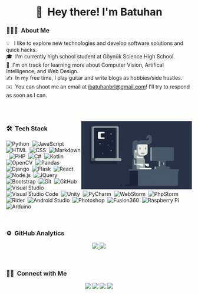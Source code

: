 
<h1 align="center">👋 &nbsp;Hey there! I'm Batuhan</h1>

### 👨🏻‍💻 &nbsp;About Me

💡 &nbsp;&nbsp;I like to explore new technologies and develop software solutions and quick hacks.\
🎓 &nbsp;I'm currently high school student at Göynük Science High School.\
🌱 &nbsp;I'm on track for learning more about Computer Vision, Artifical Intelligence, and Web Design.\
✍️ &nbsp;In my free time, I play guitar and write blogs as hobbies/side hustles.\
✉️ &nbsp;You can shoot me an email at ibatuhanbrl@gmail.com! I'll try to respond as soon as I can.

[comment]: <> (📄 &nbsp;&nbsp;Please have a look at my [Résumé]&#40;https://www.adityavsingh.com/resume.html&#41; for more details about me. I'm open to feedback and suggestions!)

<br><br>

<img alt="Night Coding" src="https://raw.githubusercontent.com/AVS1508/AVS1508/master/assets/Night-Coding.gif" align="right"/>



### 🛠 &nbsp;Tech Stack

![Python](https://img.shields.io/badge/-Python-05122A?style=flat&logo=python)&nbsp;
![JavaScript](https://img.shields.io/badge/-JavaScript-05122A?style=flat&logo=javascript)&nbsp;
![HTML](https://img.shields.io/badge/-HTML-05122A?style=flat&logo=HTML5)&nbsp;
![CSS](https://img.shields.io/badge/-CSS-05122A?style=flat&logo=CSS3&logoColor=1572B6)&nbsp;
![Markdown](https://img.shields.io/badge/-Markdown-05122A?style=flat&logo=markdown&logoColor=000000)&nbsp;
![PHP](https://img.shields.io/badge/-PHP-05122A?style=flat&logo=CSS3&logoColor=777BB4)&nbsp;
![C#](https://img.shields.io/badge/-C%20Sharp-05122A?style=flat&logo=c-sharp&logoColor=239120)&nbsp;
![Kotlin](https://img.shields.io/badge/-Kotlin-05122A?style=flat&logo=kotlin&logoColor=0095D5)&nbsp;
![OpenCV](https://img.shields.io/badge/-OpenCV-05122A?style=flat&logo=opencv)&nbsp;
![Pandas](https://img.shields.io/badge/-Pandas-05122A?style=flat&logo=pandas&logoColor=150458)&nbsp;
![Django](https://img.shields.io/badge/-Django-05122A?style=flat&logo=django&logoColor=092E20)&nbsp;
![Flask](https://img.shields.io/badge/-Flask-05122A?style=flat&logo=flask)&nbsp;
![React](https://img.shields.io/badge/-React-05122A?style=flat&logo=react)&nbsp;
![Node.js](https://img.shields.io/badge/-Node.js-05122A?style=flat&logo=node.js)&nbsp;
![JQuery](https://img.shields.io/badge/-JQuery-05122A?style=flat&logo=jquery&logoColor=0769AD)&nbsp;
![Bootstrap](https://img.shields.io/badge/-Bootstrap-05122A?style=flat&logo=bootstrap&logoColor=563D7C)&nbsp;
![Git](https://img.shields.io/badge/-Git-05122A?style=flat&logo=git)&nbsp;
![GitHub](https://img.shields.io/badge/-GitHub-05122A?style=flat&logo=github)&nbsp;
![Visual Studio](https://img.shields.io/badge/-Visual%20Studio-05122A?style=flat&logo=visual-studio&logoColor=5C2D91)&nbsp;
![Visual Studio Code](https://img.shields.io/badge/-Visual%20Studio%20Code-05122A?style=flat&logo=visual-studio-code&logoColor=007ACC)&nbsp;
![Unity](https://img.shields.io/badge/-Unity-05122A?style=flat&logo=unity&logoColor=000000)&nbsp;
![PyCharm](https://img.shields.io/badge/-PyCharm-05122A?style=flat&logo=pycharm&logoColor=349F70)&nbsp;
![WebStorm](https://img.shields.io/badge/-WebStorm-05122A?style=flat&logo=webstorm&logoColor=2493AF)&nbsp;
![PhpStorm](https://img.shields.io/badge/-PhpStorm-05122A?style=flat&logo=phpstorm&logoColor=6B57FF)&nbsp;
![Rider](https://img.shields.io/badge/-Rider-05122A?style=flat&logo=rider&logoColor=DD1265)&nbsp;
![Android Studio](https://img.shields.io/badge/-Android%20Studio-05122A?style=flat&logo=androidstudio&logoColor=ffffff)&nbsp;
![Photoshop](https://img.shields.io/badge/-Photoshop-05122A?style=flat&logo=adobe-photoshop)&nbsp;
![Fusion360](https://img.shields.io/badge/-Fusion360-05122A?style=flat&logo=autodesk)&nbsp;
![Raspberry Pi](https://img.shields.io/badge/-Raspberry%20Pi-05122A?style=flat&logo=raspberrypi&logoColor=CF335A)&nbsp;
![Arduino](https://img.shields.io/badge/-Arduino-05122A?style=flat&logo=arduino)

<br>

### ⚙️ &nbsp;GitHub Analytics

<p align="center">
<a href="https://github.com/batuhanbural">
  <img height="180em" src="https://github-readme-stats.vercel.app/api?username=batuhanbural&show_icons=true&theme=radical&include_all_commits=true&count_private=true"/>
  <img height="180em" src="https://github-readme-stats.vercel.app/api/top-langs/?username=batuhanbural&layout=compact&langs_count=8&theme=radical&exclude_repo=omer-faruk-colak"/>
</a>
</p>

<br>

### 🤝🏻 &nbsp;Connect with Me

<p align="center">
<a href="https://www.batuhanbural.github.io"><img src="https://img.shields.io/badge/-batuhanbural.github.io-3423A6?style=flat&logo=microsoft-edge&logoColor=white"/></a>
<a href="https://www.linkedin.com/in/batuhan-bural-b49746207/"><img src="https://img.shields.io/badge/-İlker%20Batuhan%20BURAL-0077B5?style=flat&logo=Linkedin&logoColor=white"/></a>
<a href="mailto:ibatuhanbrl@gmail.com"><img src="https://img.shields.io/badge/-ibatuhanbrl@gmail.com-D14836?style=flat&logo=Gmail&logoColor=white"/></a>
<a href="https://www.instagram.com/ibatuhanbrl/"><img src="https://img.shields.io/badge/-@ibatuhanbrl-E4405F?style=flat&logo=Instagram&logoColor=white"/></a>
